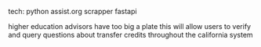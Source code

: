 tech:
python assist.org scrapper fastapi



higher education advisors have too big a plate this will allow users to verify and query questions about transfer credits throughout the california system